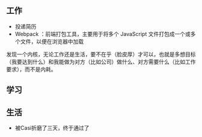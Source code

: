 ## 工作
- 投递简历
- Webpack ：前端打包工具，主要用于将多个 JavaScript 文件打包成一个或多个文件，以便在浏览器中加载

发现一个内核，无论工作还是生活，要不在乎（脸皮厚）才可以，也就是多想目标（我要达到什么）和我能做为对方（比如公司）做什么、对方需要什么（比如工作要求），而不是内耗。

## 学习

## 生活
- 被Casi折磨了三天，终于通过了


